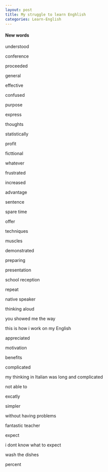 ```yaml
---
layout: post
title: My struggle to learn Enghlish
categories: Learn-English
---
```


#### New words


understood 

conference 

proceeded 

general

effective

confused

purpose

express

thoughts

statistically

profit

ficttional 

whatever

frustrated

increased

advantage

sentence

spare time

offer

techniques

muscles

demonstrated

preparing

presentation

school reception

repeat

native speaker

thinking aloud

you showed me the way 

this is how i work on my English 

appreciated

motivation 

benefits

complicated

my thinking in Italian was long and complicated

not able to 

excatly

simpler

without having problems

fantastic teacher

expect

i dont know what to expect

wash the dishes


percent


